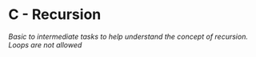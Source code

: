 # C - Recursion
*Basic to intermediate tasks to help understand the concept of recursion. Loops are not allowed*
